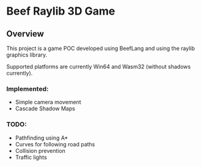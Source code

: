 # Beef Raylib 3D Game

## Overview
This project is a game POC developed using BeefLang and using the raylib graphics library.

Supported platforms are currently Win64 and Wasm32 (without shadows currently).

### Implemented:
* Simple camera movement
* Cascade Shadow Maps

### TODO:
* Pathfinding using A*
* Curves for following road paths
* Collision prevention
* Traffic lights